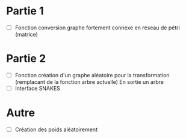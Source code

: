 # Partie 1
- [ ] Fonction conversion graphe fortement connexe en réseau de pétri (matrice)

# Partie 2
- [ ] Fonction création d'un graphe aléatoire pour la transformation (remplacant de la fonction arbre actuelle)
En sortie un arbre
- [ ] Interface SNAKES

# Autre
- [ ] Création des poids aléatoirement
